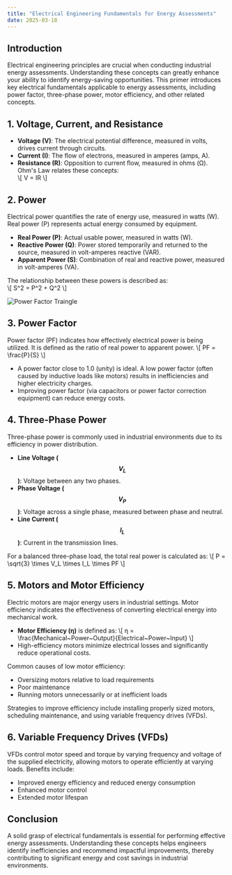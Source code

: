 ```yaml
---
title: "Electrical Engineering Fundamentals for Energy Assessments"
date: 2025-03-18
---
```


## Introduction
Electrical engineering principles are crucial when conducting industrial energy assessments. Understanding these concepts can greatly enhance your ability to identify energy-saving opportunities. This primer introduces key electrical fundamentals applicable to energy assessments, including power factor, three-phase power, motor efficiency, and other related concepts.

## 1. Voltage, Current, and Resistance
- **Voltage (V)**: The electrical potential difference, measured in volts, drives current through circuits.
- **Current (I)**: The flow of electrons, measured in amperes (amps, A).
- **Resistance (R)**: Opposition to current flow, measured in ohms (Ω). Ohm's Law relates these concepts:  
  \\[ V = IR \\]

## 2. Power
Electrical power quantifies the rate of energy use, measured in watts (W). Real power (P) represents actual energy consumed by equipment.
- **Real Power (P)**: Actual usable power, measured in watts (W).
- **Reactive Power (Q)**: Power stored temporarily and returned to the source, measured in volt-amperes reactive (VAR).
- **Apparent Power (S)**: Combination of real and reactive power, measured in volt-amperes (VA).

The relationship between these powers is described as:  
\\[ S^2 = P^2 + Q^2 \\]

![Power Factor Traingle](www.ndbailey.com/assets/electric_power_factor.png)

## 3. Power Factor
Power factor (PF) indicates how effectively electrical power is being utilized. It is defined as the ratio of real power to apparent power.
\\[ PF = \frac{P}{S} \\]
- A power factor close to 1.0 (unity) is ideal. A low power factor (often caused by inductive loads like motors) results in inefficiencies and higher electricity charges.
- Improving power factor (via capacitors or power factor correction equipment) can reduce energy costs.

## 4. Three-Phase Power
Three-phase power is commonly used in industrial environments due to its efficiency in power distribution.
- **Line Voltage ($$V_L$$)**: Voltage between any two phases.
- **Phase Voltage ($$V_P$$)**: Voltage across a single phase, measured between phase and neutral.
- **Line Current ($$I_L$$)**: Current in the transmission lines.

For a balanced three-phase load, the total real power is calculated as:
\\[ P = \sqrt{3} \times V_L \times I_L \times PF \\]

## 5. Motors and Motor Efficiency
Electric motors are major energy users in industrial settings. Motor efficiency indicates the effectiveness of converting electrical energy into mechanical work.
- **Motor Efficiency (η)** is defined as:
\\[ η = \frac{Mechanical~Power~Output}{Electrical~Power~Input} \\]
- High-efficiency motors minimize electrical losses and significantly reduce operational costs.

Common causes of low motor efficiency:
- Oversizing motors relative to load requirements
- Poor maintenance
- Running motors unnecessarily or at inefficient loads

Strategies to improve efficiency include installing properly sized motors, scheduling maintenance, and using variable frequency drives (VFDs).

## 6. Variable Frequency Drives (VFDs)
VFDs control motor speed and torque by varying frequency and voltage of the supplied electricity, allowing motors to operate efficiently at varying loads. Benefits include:
- Improved energy efficiency and reduced energy consumption
- Enhanced motor control
- Extended motor lifespan

## Conclusion
A solid grasp of electrical fundamentals is essential for performing effective energy assessments. Understanding these concepts helps engineers identify inefficiencies and recommend impactful improvements, thereby contributing to significant energy and cost savings in industrial environments.

